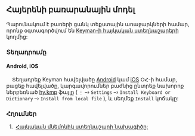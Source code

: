 ## Հայերենի բառարանային մոդել

Պարունակում է բառերի ցանկ տեքստային առաջարկների համար, որոնք օգտագործվում են [Keyman-ի հայկական ստեղնաշարերի](https://keyman.com/keyboards?q=armenian) կողմից:

### Տեղադրումը

#### Android, iOS

&nbsp;&nbsp;&nbsp;&nbsp;Տեղադրեք Keyman հավելվածը [Android](https://keyman.com/android/) կամ [iOS](https://keyman.com/iphone-and-ipad/) ՕՀ-ի համար, բացեք հավելվածը, կարգավորումներ բաժնից ընտրեք նախորոք ներբեռնած [hy.kmp](https://github.com/dotland/lexical-model-hy/releases/latest/download/hy.kmp) ֆայլը ( `⋮` –› `Settings` –› `Install Keyboard or Dictionary` –› `Install from local file` ),  և սեղմեք `Install` կոճակը: <br />


### Հղումներ

<a id="1">&nbsp;&nbsp;1.&nbsp;</a>
[Հայկական մնեմոնիկ ստեղնաշարի նախագիծը:](https://github.com/dotland/mnemonic-kb-hy/blob/main/README.md) <br />

